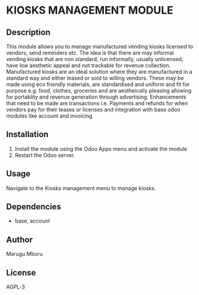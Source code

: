 # KIOSKS MANAGEMENT MODULE

## Description
This module allows you to manage manufactured vending kiosks licensed to vendors, send reminders etc. The idea is that there are may informal vending kiosks that are non standard,  run informally, usually unlicensed, have low aesthetic appeal and not trackable for revenue collection. Manufactured kiosks are an ideal solution where they are manufactured in a standard way and either leased or sold to willing vendors. These may be made using eco friendly materials, are standardised and uniform and fit for purpose e.g. food, clothes, groceries and are aestheically pleasing allowing for portablity and revenue generation through advertising. Enhancements that need to be made are transactions i.e. 
Payments and refunds for when vendors pay for their leases or licenses and integration with base odoo modules like account and invoicing

## Installation
1. Install the module using the Odoo Apps menu and activate the module
2. Restart the Odoo server.

## Usage
Navigate to the Kiosks management menu to manage kiosks.

## Dependencies
- base, account

## Author
Marugu Mburu

## License
AGPL-3
